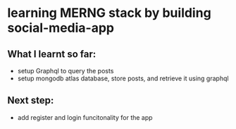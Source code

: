 # learning MERNG stack by building social-media-app

## What I learnt so far:
- setup Graphql to query the posts
- setup mongodb atlas database, store posts, and retrieve it using graphql

## Next step:
- add register and login funcitonality for the app
